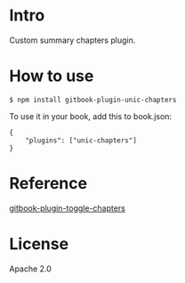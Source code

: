 # Intro
Custom summary chapters plugin.

# How to use
```
$ npm install gitbook-plugin-unic-chapters
```
To use it in your book, add this to book.json:
```
{
    "plugins": ["unic-chapters"]
}
```


# Reference
[gitbook-plugin-toggle-chapters](https://github.com/poojan/gitbook-plugin-toggle-chapters)

# License
Apache 2.0
